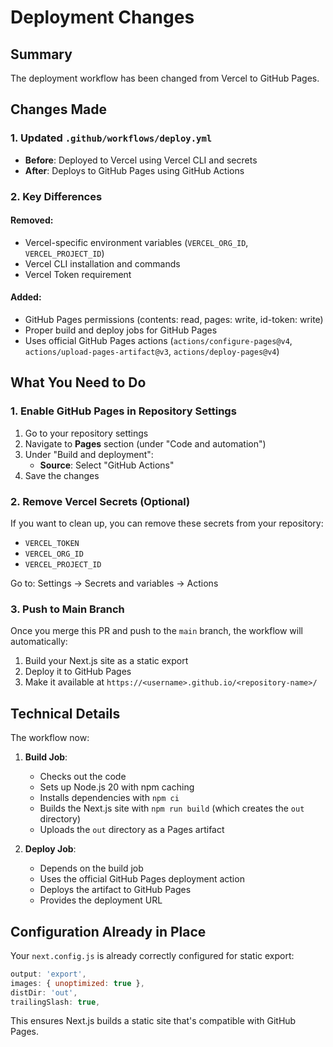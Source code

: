 # Deployment Changes

## Summary
The deployment workflow has been changed from Vercel to GitHub Pages.

## Changes Made

### 1. Updated `.github/workflows/deploy.yml`
- **Before**: Deployed to Vercel using Vercel CLI and secrets
- **After**: Deploys to GitHub Pages using GitHub Actions

### 2. Key Differences

#### Removed:
- Vercel-specific environment variables (`VERCEL_ORG_ID`, `VERCEL_PROJECT_ID`)
- Vercel CLI installation and commands
- Vercel Token requirement

#### Added:
- GitHub Pages permissions (contents: read, pages: write, id-token: write)
- Proper build and deploy jobs for GitHub Pages
- Uses official GitHub Pages actions (`actions/configure-pages@v4`, `actions/upload-pages-artifact@v3`, `actions/deploy-pages@v4`)

## What You Need to Do

### 1. Enable GitHub Pages in Repository Settings
1. Go to your repository settings
2. Navigate to **Pages** section (under "Code and automation")
3. Under "Build and deployment":
   - **Source**: Select "GitHub Actions"
4. Save the changes

### 2. Remove Vercel Secrets (Optional)
If you want to clean up, you can remove these secrets from your repository:
- `VERCEL_TOKEN`
- `VERCEL_ORG_ID`
- `VERCEL_PROJECT_ID`

Go to: Settings → Secrets and variables → Actions

### 3. Push to Main Branch
Once you merge this PR and push to the `main` branch, the workflow will automatically:
1. Build your Next.js site as a static export
2. Deploy it to GitHub Pages
3. Make it available at `https://<username>.github.io/<repository-name>/`

## Technical Details

The workflow now:
1. **Build Job**: 
   - Checks out the code
   - Sets up Node.js 20 with npm caching
   - Installs dependencies with `npm ci`
   - Builds the Next.js site with `npm run build` (which creates the `out` directory)
   - Uploads the `out` directory as a Pages artifact

2. **Deploy Job**:
   - Depends on the build job
   - Uses the official GitHub Pages deployment action
   - Deploys the artifact to GitHub Pages
   - Provides the deployment URL

## Configuration Already in Place

Your `next.config.js` is already correctly configured for static export:
```javascript
output: 'export',
images: { unoptimized: true },
distDir: 'out',
trailingSlash: true,
```

This ensures Next.js builds a static site that's compatible with GitHub Pages.
